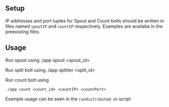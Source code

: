 ## Setup
IP addresses and port tuples for Spout and Count bolts should be written in files named `spoutIP` and `countIP` respectively. Examples are availabe in the preexisting files. 

## Usage
Run spout using
    ./app spout <spout_id> <spoutIP> <spoutPort>  

Run split bolt using
    ./app splitter <split_id>

Run count bolt using

    ./app count <count_id> <countIP> <countPort>


Example usage can be seen in the `rundistributed.sh` script
